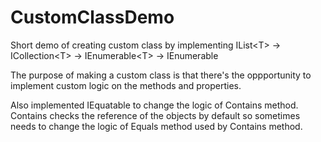 # CustomClassDemo
Short demo of creating custom class by implementing IList&lt;T> -> ICollection&lt;T> -> IEnumerable&lt;T> -> IEnumerable

The purpose of making a custom class is that there's the oppportunity to implement custom logic on the methods and properties.

Also implemented IEquatable to change the logic of Contains method. 
Contains checks the reference of the objects by default so sometimes needs to change the logic of Equals method used by Contains method.
